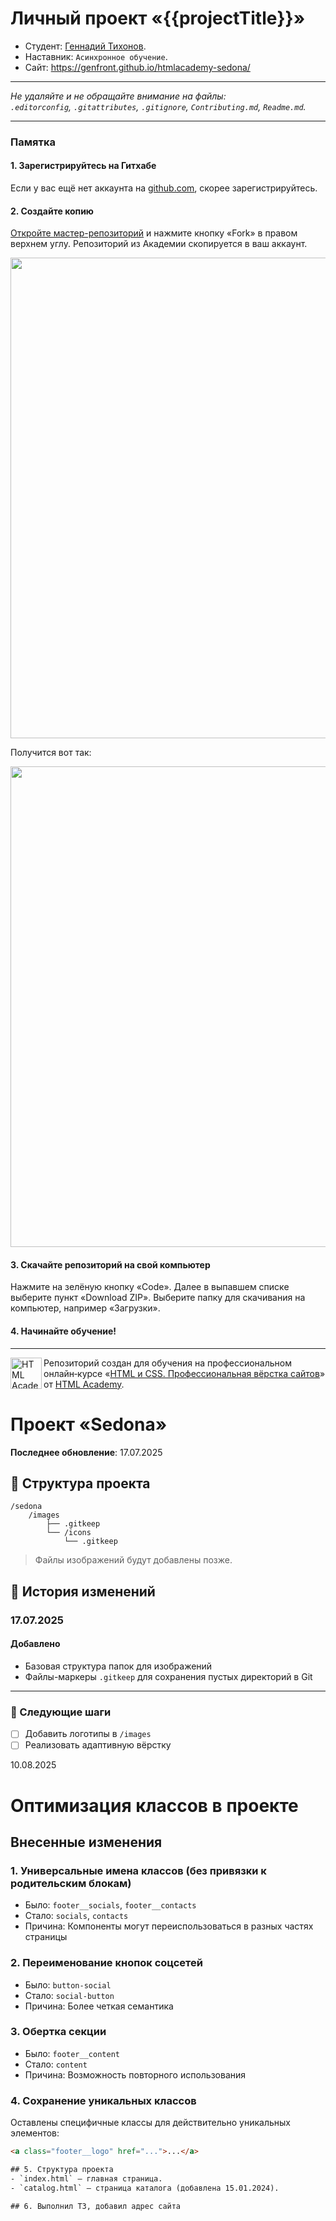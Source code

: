 # Личный проект «{{projectTitle}}»

- Студент: [Геннадий Тихонов]({{userProfile}}).
- Наставник: `Асинхронное обучение`.
- Сайт: https://genfront.github.io/htmlacademy-sedona/

---

_Не удаляйте и не обращайте внимание на файлы:_<br>
_`.editorconfig`, `.gitattributes`, `.gitignore`, `Contributing.md`, `Readme.md`._

---

### Памятка

#### 1. Зарегистрируйтесь на Гитхабе

Если у вас ещё нет аккаунта на [github.com](https://github.com/Old-Lyka), скорее зарегистрируйтесь.

#### 2. Создайте копию

[Откройте мастер-репозиторий]({{homepage}}) и нажмите кнопку «Fork» в правом верхнем углу. Репозиторий из Академии скопируется в ваш аккаунт.

<img width="769" alt="" src="https://user-images.githubusercontent.com/10909/29037949-67a635d6-7bae-11e7-9f2f-1a48fde231b9.jpg">

Получится вот так:

<img width="769" alt="" src="https://user-images.githubusercontent.com/10909/29037953-6a8a7384-7bae-11e7-83ac-59603b1d696c.jpg">

#### 3. Скачайте репозиторий на свой компьютер

Нажмите на зелёную кнопку «Code». Далее в выпавшем списке выберите пункт «Download ZIP». Выберите папку для скачивания на компьютер, например «Загрузки».

#### 4. Начинайте обучение!

---

<a href="https://htmlacademy.ru/intensive/htmlcss"><img align="left" width="50" height="50" alt="HTML Academy" src="https://up.htmlacademy.ru/static/img/intensive/htmlcss/logo-for-github-2.png"></a>

Репозиторий создан для обучения на профессиональном онлайн‑курсе «[HTML и CSS. Профессиональная вёрстка сайтов](https://htmlacademy.ru/intensive/htmlcss)» от [HTML Academy](https://htmlacademy.ru).

# Проект «Sedona»

**Последнее обновление**: 17.07.2025

## 📂 Структура проекта
```
/sedona
    /images
        ├── .gitkeep
        └── /icons
            └── .gitkeep
```
> Файлы изображений будут добавлены позже.

## 📜 История изменений
### 17.07.2025
#### Добавлено
- Базовая структура папок для изображений
- Файлы-маркеры `.gitkeep` для сохранения пустых директорий в Git

---

### 🌟 Следующие шаги
- [ ] Добавить логотипы в `/images`
- [ ] Реализовать адаптивную вёрстку

10.08.2025

# Оптимизация классов в проекте

## Внесенные изменения

### 1. Универсальные имена классов (без привязки к родительским блокам)
- Было: `footer__socials`, `footer__contacts`
- Стало: `socials`, `contacts`
- Причина: Компоненты могут переиспользоваться в разных частях страницы

### 2. Переименование кнопок соцсетей
- Было: `button-social`
- Стало: `social-button`
- Причина: Более четкая семантика

### 3. Обертка секции
- Было: `footer__content`
- Стало: `content`
- Причина: Возможность повторного использования

### 4. Сохранение уникальных классов
Оставлены специфичные классы для действительно уникальных элементов:
```html
<a class="footer__logo" href="...">...</a>

## 5. Структура проекта
- `index.html` — главная страница.
- `catalog.html` — страница каталога (добавлена 15.01.2024).

## 6. Выполнил ТЗ, добавил адрес сайта
